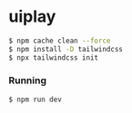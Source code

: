 # uiplay


```bash
$ npm cache clean --force
$ npm install -D tailwindcss
$ npx tailwindcss init
```


### Running
```bash
$ npm run dev
```
